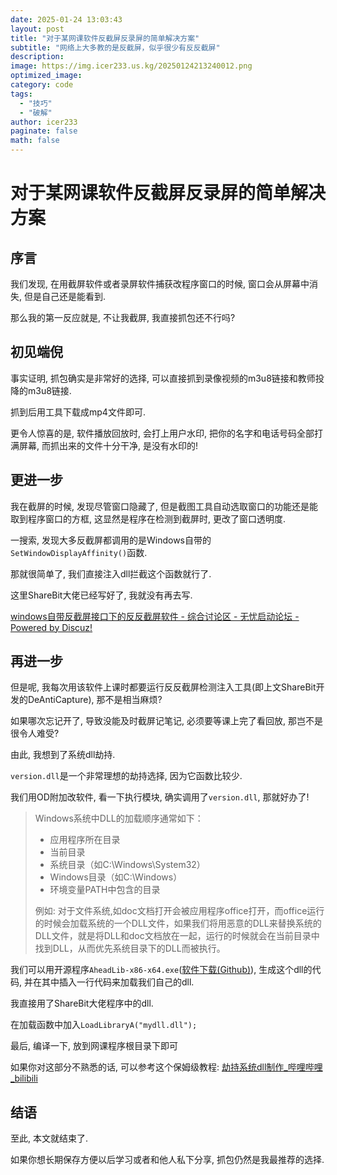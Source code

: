 ```yaml
---
date: 2025-01-24 13:03:43
layout: post
title: "对于某网课软件反截屏反录屏的简单解决方案"
subtitle: "网络上大多教的是反截屏，似乎很少有反反截屏"
description:
image: https://img.icer233.us.kg/20250124213240012.png
optimized_image:
category: code
tags:
  - "技巧"
  - "破解"
author: icer233
paginate: false
math: false
---
```


# 对于某网课软件反截屏反录屏的简单解决方案

## 序言

我们发现, 在用截屏软件或者录屏软件捕获改程序窗口的时候, 窗口会从屏幕中消失, 但是自己还是能看到.

那么我的第一反应就是, 不让我截屏, 我直接抓包还不行吗?

## 初见端倪

事实证明, 抓包确实是非常好的选择, 可以直接抓到录像视频的m3u8链接和教师投降的m3u8链接.

抓到后用工具下载成mp4文件即可.

更令人惊喜的是, 软件播放回放时, 会打上用户水印, 把你的名字和电话号码全部打满屏幕, 而抓出来的文件十分干净, 是没有水印的!

## 更进一步

我在截屏的时候, 发现尽管窗口隐藏了, 但是截图工具自动选取窗口的功能还是能取到程序窗口的方框, 这显然是程序在检测到截屏时, 更改了窗口透明度.

一搜索, 发现大多反截屏都调用的是Windows自带的`SetWindowDisplayAffinity()`函数.

那就很简单了, 我们直接注入dll拦截这个函数就行了.

这里ShareBit大佬已经写好了, 我就没有再去写.

[windows自带反截屏接口下的反反截屏软件 - 综合讨论区 - 无忧启动论坛 - Powered by Discuz!](http://bbs.wuyou.net/forum.php?mod=viewthread&tid=428580)

## 再进一步

但是呢, 我每次用该软件上课时都要运行反反截屏检测注入工具(即上文ShareBit开发的DeAntiCapture), 那不是相当麻烦?

如果哪次忘记开了, 导致没能及时截屏记笔记, 必须要等课上完了看回放, 那岂不是很令人难受?

由此, 我想到了系统dll劫持.

`version.dll`是一个非常理想的劫持选择, 因为它函数比较少.

我们用OD附加改软件, 看一下执行模块, 确实调用了`version.dll`, 那就好办了!

>Windows系统中DLL的加载顺序通常如下：
>
>- 应用程序所在目录
>- 当前目录
>- 系统目录（如C:\Windows\System32）
>- Windows目录（如C:\Windows）
>- 环境变量PATH中包含的目录
>
>例如: 对于文件系统,如doc文档打开会被应用程序office打开，而office运行的时候会加载系统的一个DLL文件，如果我们将用恶意的DLL来替换系统的DLL文件，就是将DLL和doc文档放在一起，运行的时候就会在当前目录中找到DLL，从而优先系统目录下的DLL而被执行。

我们可以用开源程序`AheadLib-x86-x64.exe`([软件下载(Github)](https://github.com/strivexjun/AheadLib-x86-x64/releases/tag/1.2)), 生成这个dll的代码, 并在其中插入一行代码来加载我们自己的dll.

我直接用了ShareBit大佬程序中的dll.

在加载函数中加入`LoadLibraryA("mydll.dll");`

最后, 编译一下, 放到网课程序根目录下即可

如果你对这部分不熟悉的话, 可以参考这个保姆级教程: [劫持系统dll制作_哔哩哔哩_bilibili](https://www.bilibili.com/video/BV1nv4y1S7GD/)

## 结语

至此, 本文就结束了.

如果你想长期保存方便以后学习或者和他人私下分享, 抓包仍然是我最推荐的选择.
